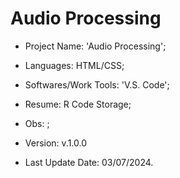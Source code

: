 # Audio Processing

- Project Name: 'Audio Processing';
- Languages: HTML/CSS;
- Softwares/Work Tools: 'V.S. Code';
- Resume: R Code Storage;
- Obs: ;
- Version: v.1.0.0

- Last Update Date: 03/07/2024.

##